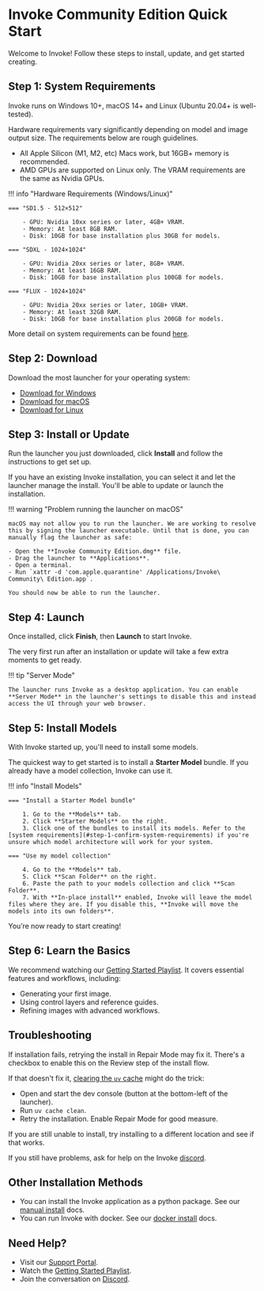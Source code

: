 # Invoke Community Edition Quick Start

Welcome to Invoke! Follow these steps to install, update, and get started creating.

## Step 1: System Requirements

Invoke runs on Windows 10+, macOS 14+ and Linux (Ubuntu 20.04+ is well-tested).

Hardware requirements vary significantly depending on model and image output size. The requirements below are rough guidelines.

- All Apple Silicon (M1, M2, etc) Macs work, but 16GB+ memory is recommended.
- AMD GPUs are supported on Linux only. The VRAM requirements are the same as Nvidia GPUs.

!!! info "Hardware Requirements (Windows/Linux)"

    === "SD1.5 - 512×512"

        - GPU: Nvidia 10xx series or later, 4GB+ VRAM.
        - Memory: At least 8GB RAM.
        - Disk: 10GB for base installation plus 30GB for models.

    === "SDXL - 1024×1024"

        - GPU: Nvidia 20xx series or later, 8GB+ VRAM.
        - Memory: At least 16GB RAM.
        - Disk: 10GB for base installation plus 100GB for models.

    === "FLUX - 1024×1024"

        - GPU: Nvidia 20xx series or later, 10GB+ VRAM.
        - Memory: At least 32GB RAM.
        - Disk: 10GB for base installation plus 200GB for models.

More detail on system requirements can be found [here](./requirements.md).

## Step 2: Download

Download the most launcher for your operating system:

- [Download for Windows](https://download.invoke.ai/Invoke%20Community%20Edition.exe)
- [Download for macOS](https://download.invoke.ai/Invoke%20Community%20Edition.dmg)
- [Download for Linux](https://download.invoke.ai/Invoke%20Community%20Edition.AppImage)

## Step 3: Install or Update

Run the launcher you just downloaded, click **Install** and follow the instructions to get set up.

If you have an existing Invoke installation, you can select it and let the launcher manage the install. You'll be able to update or launch the installation.

!!! warning "Problem running the launcher on macOS"

    macOS may not allow you to run the launcher. We are working to resolve this by signing the launcher executable. Until that is done, you can manually flag the launcher as safe:

    - Open the **Invoke Community Edition.dmg** file.
    - Drag the launcher to **Applications**.
    - Open a terminal.
    - Run `xattr -d 'com.apple.quarantine' /Applications/Invoke\ Community\ Edition.app`.

    You should now be able to run the launcher.

## Step 4: Launch

Once installed, click **Finish**, then **Launch** to start Invoke.

The very first run after an installation or update will take a few extra moments to get ready.

!!! tip "Server Mode"

    The launcher runs Invoke as a desktop application. You can enable **Server Mode** in the launcher's settings to disable this and instead access the UI through your web browser.

## Step 5: Install Models

With Invoke started up, you'll need to install some models.

The quickest way to get started is to install a **Starter Model** bundle. If you already have a model collection, Invoke can use it.

!!! info "Install Models"

    === "Install a Starter Model bundle"

        1. Go to the **Models** tab.
        2. Click **Starter Models** on the right.
        3. Click one of the bundles to install its models. Refer to the [system requirements](#step-1-confirm-system-requirements) if you're unsure which model architecture will work for your system.

    === "Use my model collection"

        4. Go to the **Models** tab.
        5. Click **Scan Folder** on the right.
        6. Paste the path to your models collection and click **Scan Folder**.
        7. With **In-place install** enabled, Invoke will leave the model files where they are. If you disable this, **Invoke will move the models into its own folders**.

You’re now ready to start creating!

## Step 6: Learn the Basics

We recommend watching our [Getting Started Playlist](https://www.youtube.com/playlist?list=PLvWK1Kc8iXGrQy8r9TYg6QdUuJ5MMx-ZO). It covers essential features and workflows, including:

- Generating your first image.
- Using control layers and reference guides.
- Refining images with advanced workflows.

## Troubleshooting

If installation fails, retrying the install in Repair Mode may fix it. There's a checkbox to enable this on the Review step of the install flow.

If that doesn't fix it, [clearing the `uv` cache](https://docs.astral.sh/uv/reference/cli/#uv-cache-clean) might do the trick:

- Open and start the dev console (button at the bottom-left of the launcher).
- Run `uv cache clean`.
- Retry the installation. Enable Repair Mode for good measure.

If you are still unable to install, try installing to a different location and see if that works.

If you still have problems, ask for help on the Invoke [discord](https://discord.gg/ZmtBAhwWhy).

## Other Installation Methods

- You can install the Invoke application as a python package. See our [manual install](./manual.md) docs.
- You can run Invoke with docker. See our [docker install](./docker.md) docs.

## Need Help?

- Visit our [Support Portal](https://support.invoke.ai).
- Watch the [Getting Started Playlist](https://www.youtube.com/playlist?list=PLvWK1Kc8iXGrQy8r9TYg6QdUuJ5MMx-ZO).
- Join the conversation on [Discord][discord link].

[discord link]: https://discord.gg/ZmtBAhwWhy
